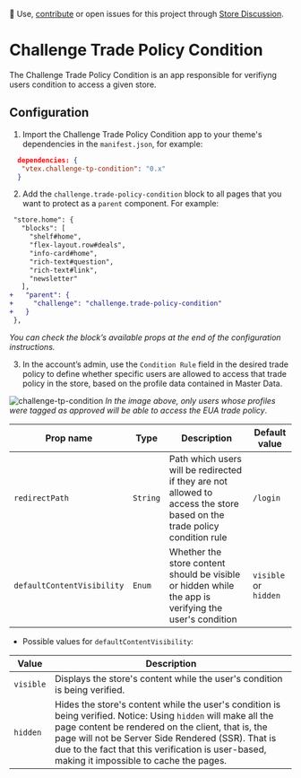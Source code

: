 📢 Use, [contribute](https://github.com/vtex-apps/challenge-tp-condition/edit/master/docs/README.md) or open issues for this project through [Store Discussion](https://github.com/vtex-apps/store-discussion).

# Challenge Trade Policy Condition

The Challenge Trade Policy Condition is an app responsible for verifiyng users condition to access a given store. 

## Configuration

1. Import the Challenge Trade Policy Condition app to your theme's dependencies in the `manifest.json`, for example:

```json
  dependencies: {
   "vtex.challenge-tp-condition": "0.x"
  }
```

2. Add the `challenge.trade-policy-condition` block to all pages that you want to protect as a `parent` component. For example:

```diff
 "store.home": {
   "blocks": [
     "shelf#home",
     "flex-layout.row#deals",
     "info-card#home",
     "rich-text#question",
     "rich-text#link",
     "newsletter"
   ],
+   "parent": {
+     "challenge": "challenge.trade-policy-condition"
+   }
 },
```

_You can check the block’s available props at the end of the configuration instructions._

3. In the account’s admin, use the `Condition Rule` field in the desired trade policy to define whether specific users are allowed to access that trade policy in the store, based on the profile data contained in Master Data.


![challenge-tp-condition](https://user-images.githubusercontent.com/52087100/70941978-7615a000-202c-11ea-8939-0617cec09b46.png)
_In the image above, only users whose profiles were tagged as approved will be able to access the EUA trade policy_.


| Prop name    | Type            | Description    | Default value                                                                                                                               |
| ------------ | --------------- | --------------------------------------------------------------------------------------------------------------------------------------------- | ---------- | 
| `redirectPath`             | `String`     | Path which users will be redirected if they are not allowed to access the store based on the trade policy condition rule     |  `/login`                         |
| `defaultContentVisibility` | `Enum`    | Whether the store content should be visible or hidden while the app is verifying the user's condition  | `visible` or `hidden` |


- Possible values for `defaultContentVisibility`: 

| Value    |  Description    |                                                                                               
| ------------ | --------------- | 
| `visible`    | Displays the store's content while the user's condition is being verified.  | 
| `hidden`     | Hides the store's content while the user's condition is being verified. Notice: Using `hidden` will make all the page content be rendered on the client, that is, the page will not be Server Side Rendered (SSR). That is due to the fact that this verification is user-based, making it impossible to cache the pages. | 



